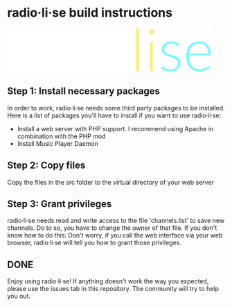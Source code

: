 # radio·li·se build instructions
<img src="radiolise.png" height=100em>

## Step 1: Install necessary packages

In order to work, radio·li·se needs some third party packages to be installed. Here is a list of packages you'll have to install if you want to use radio·li·se:

* Install a web server with PHP support. I recommend using Apache in combination with the PHP mod
* Install Music Player Daemon

## Step 2: Copy files

Copy the files in the src folder to the virtual directory of your web server

## Step 3: Grant privileges

radio·li·se needs read and write access to the file 'channels.list' to save new channels. Do to so, you have to change the owner of that file. If you don't know how to do this: Don't worry, if you call the web interface via your web browser, radio·li·se will tell you how to grant those privileges.

## DONE

Enjoy using radio·li·se! If anything doesn't work the way you expected, please use the issues tab in this repository. The community will try to help you out.
